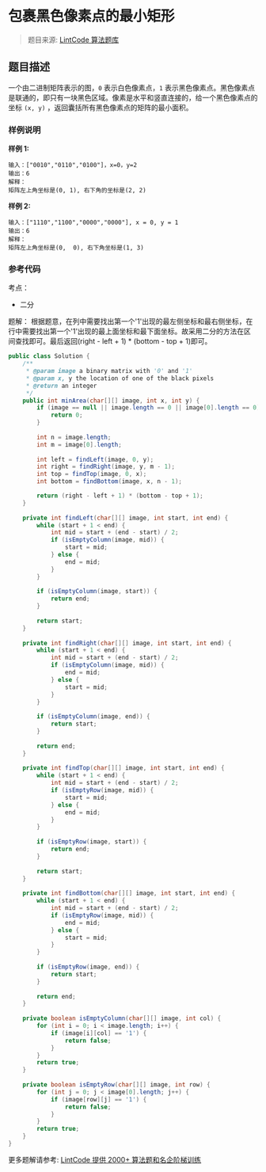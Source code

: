 # 包裹黑色像素点的最小矩形
 > 题目来源: [LintCode 算法题库](https://www.lintcode.com/problem/smallest-rectangle-enclosing-black-pixels/?utm_source=sc-github-wzz)
 ## 题目描述
 一个由二进制矩阵表示的图，`0` 表示白色像素点，`1` 表示黑色像素点。黑色像素点是联通的，即只有一块黑色区域。像素是水平和竖直连接的，给一个黑色像素点的坐标 `(x, y)` ，返回囊括所有黑色像素点的矩阵的最小面积。
 ### 样例说明
 **样例 1:**
```
输入：["0010","0110","0100"]，x=0，y=2
输出：6
解释：
矩阵左上角坐标是(0, 1), 右下角的坐标是(2, 2)
```

**样例 2:**
```
输入：["1110","1100","0000","0000"], x = 0, y = 1
输出：6
解释：
矩阵左上角坐标是(0,  0), 右下角坐标是(1, 3)
```
 ### 参考代码
 考点：
* 二分

题解：
根据题意，在列中需要找出第一个'1'出现的最左侧坐标和最右侧坐标，在行中需要找出第一个'1'出现的最上面坐标和最下面坐标。故采用二分的方法在区间查找即可。最后返回(right - left + 1) * (bottom - top + 1)即可。
```java
public class Solution {
    /**
     * @param image a binary matrix with '0' and '1'
     * @param x, y the location of one of the black pixels
     * @return an integer
     */
    public int minArea(char[][] image, int x, int y) {
        if (image == null || image.length == 0 || image[0].length == 0) {
            return 0;
        }
        
        int n = image.length;
        int m = image[0].length;
        
        int left = findLeft(image, 0, y);
        int right = findRight(image, y, m - 1);
        int top = findTop(image, 0, x);
        int bottom = findBottom(image, x, n - 1);

        return (right - left + 1) * (bottom - top + 1);
    }
    
    private int findLeft(char[][] image, int start, int end) {
        while (start + 1 < end) {
            int mid = start + (end - start) / 2;
            if (isEmptyColumn(image, mid)) {
                start = mid;
            } else {
                end = mid;
            }
        }
        
        if (isEmptyColumn(image, start)) {
            return end;
        }
        
        return start;
    }
    
    private int findRight(char[][] image, int start, int end) {
        while (start + 1 < end) {
            int mid = start + (end - start) / 2;
            if (isEmptyColumn(image, mid)) {
                end = mid;
            } else {
                start = mid;
            }
        }
        
        if (isEmptyColumn(image, end)) {
            return start;
        }
        
        return end;
    }
    
    private int findTop(char[][] image, int start, int end) {
        while (start + 1 < end) {
            int mid = start + (end - start) / 2;
            if (isEmptyRow(image, mid)) {
                start = mid;
            } else {
                end = mid;
            }
        }
        
        if (isEmptyRow(image, start)) {
            return end;
        }
        
        return start;
    }
    
    private int findBottom(char[][] image, int start, int end) {
        while (start + 1 < end) {
            int mid = start + (end - start) / 2;
            if (isEmptyRow(image, mid)) {
                end = mid;
            } else {
                start = mid;
            }
        }
        
        if (isEmptyRow(image, end)) {
            return start;
        }
        
        return end;
    }
    
    private boolean isEmptyColumn(char[][] image, int col) {
        for (int i = 0; i < image.length; i++) {
            if (image[i][col] == '1') {
                return false;
            }
        }
        return true;
    }
    
    private boolean isEmptyRow(char[][] image, int row) {
        for (int j = 0; j < image[0].length; j++) {
            if (image[row][j] == '1') {
                return false;
            }
        }
        return true;
    }
}
```
 更多题解请参考: [LintCode 提供 2000+ 算法题和名企阶梯训练](https://www.lintcode.com/problem/?utm_source=sc-github-wzz)